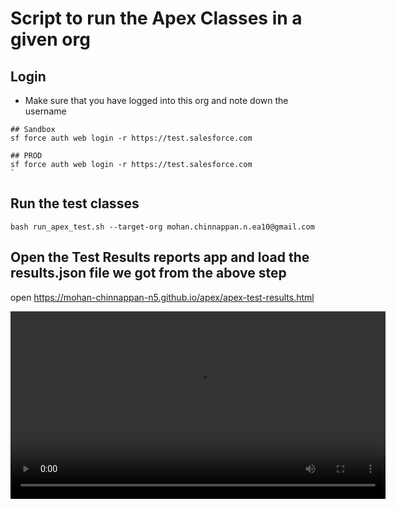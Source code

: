 # Script to run the Apex Classes in a given org


## Login
- Make sure that you have logged into this org and note down the username


```
## Sandbox
sf force auth web login -r https://test.salesforce.com 

## PROD
sf force auth web login -r https://test.salesforce.com 
`
```

## Run the test classes
```
bash run_apex_test.sh --target-org mohan.chinnappan.n.ea10@gmail.com 

```

##  Open the Test Results reports app and load the results.json file we got from the above step

open https://mohan-chinnappan-n5.github.io/apex/apex-test-results.html


<video src="apexTestClasses.webm" width="600" controls>
    Your browser does not support the video tag.
</video>
